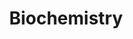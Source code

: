 ---
layout: guide
title: "Biochemistry"
category: "Biology"
link: "https://docs.google.com/document/d/1j6K6cScYDNGDpUD9TC-fQ8zIyIWizHcQ1sTus_0-Yio/pub?embedded=true"
description: "Information on molecules including carbohydrates, lipids, proteins, and nucleotides."
---